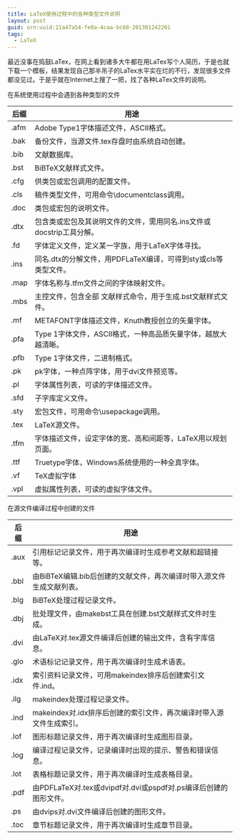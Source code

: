 ```yaml
---
title: LaTeX使用过程中的各种类型文件说明
layout: post
guid: urn:uuid:21a47a54-fe0a-4caa-bc60-201301242201
tags:
  - LaTeX
---
```


最近没事在捣鼓LaTex，在网上看到诸多大牛都在用LaTex写个人简历，于是也就下载一个模板，结果发现自己那半吊子的LaTex水平实在烂的不行，发现很多文件都没见过。于是乎就在Internet上搜了一把，找了各种LaTex文件的说明。


在系统使用过程中会遇到各种类型的文件


后缀   | 用途
----- | -----
.afm  |  Adobe Type1字体描述文件，ASCII格式。
.bak  |  备份文件，当源文件.tex存盘时由系统自动创建。
.bib  |  文献数据库。
.bst  |  BiBTeX文献样式文件。
.cfg  |  供类包或宏包调用的配置文件。
.cls  |  稿件类型文件，可用命令\documentclass调用。
.doc  |  类包或宏包的说明文件。
.dtx  |  包含类或宏包及其说明文件的文件，需用同名.ins文件或docstrip工具分解。
.fd   |  字体定义文件，定义某一字族，用于LaTeX字体寻找。
.ins  |  同名.dtx的分解文件，用PDFLaTeX编译，可得到sty或cls等类型文件。
.map  |  字体名称与.tfm文件之间的字体映射文件。
.mbs  |  主控文件，包含全部 文献样式命令，用于生成.bst文献样式文件。
.mf   |  METAFONT字体描述文件，Knuth教授创立的矢量字体。
.pfa  |  Type 1字体文件，ASCII格式，一种高品质矢量字体，越放大越清晰。
.pfb  |  Type 1字体文件，二进制格式。
.pk   |  pk字体，一种点阵字体，用于dvi文件预览等。
.pl   |  字体属性列表，可读的字体描述文件。
.sfd  |  子字库定义文件。
.sty  |  宏包文件，可用命令\usepackage调用。
.tex  |  LaTeX源文件。
.tfm  |  字体描述文件，设定字体的宽、高和间距等，LaTeX用以规划页面。
.ttf  |  Truetype字体，Windows系统使用的一种全真字体。
.vf   |  TeX虚拟字体
.vpl  |  虚拟属性列表，可读的虚拟字体文件。

在源文件编译过程中创建的文件

后缀   | 用途
----- | -----
.aux  |   引用标记记录文件，用于再次编译时生成参考文献和超链接等。
.bbl  |   由BiBTeX编辑.bib后创建的文献文件，再次编译时带入源文件生成文献列表。
.blg  |   BiBTeX处理过程记录文件。
.dbj  |   批处理文件，由makebst工具在创建.bst文献样式文件时生成。
.dvi  |   由LaTeX对.tex源文件编译后创建的输出文件，含有字库信息。
.glo  |   术语标记记录文件，用于再次编译时生成术语表。
.idx  |   索引资料记录文件，可用makeindex排序后创建索引文件.ind。
.ilg  |   makeindex处理过程记录文件。
.ind  |   makeindex对.idx排序后创建的索引文件，再次编译时带入源文件生成索引。
.lof  |   图形标题记录文件，用于再次编译时生成图形目录。
.log  |   编译过程记录文件，记录编译时出现的提示、警告和错误信息。
.lot  |   表格标题记录文件，用于再次编译时生成表格目录。
.pdf  |   由PDFLaTeX对.tex或dvipdf对.dvi或pspdf对.ps编译后创建的图形文件。
.ps   |   由dvips对.dvi文件编译后创建的图形文件。
.toc  |   章节标题记录文件，用于再次编译时生成章节目录。